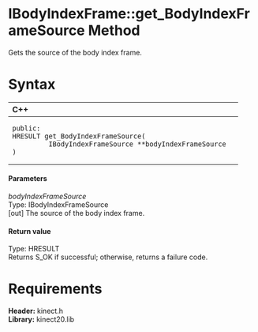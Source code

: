 IBodyIndexFrame::get\_BodyIndexFrameSource Method  
=================================================  

Gets the source of the body index frame. <span id="syntaxSection"></span>

Syntax  
======  

<table>
<colgroup>
<col width="100%" />
</colgroup>
<thead>
<tr class="header">
<th align="left">C++</th>
</tr>
</thead>
<tbody>
<tr class="odd">
<td align="left"><pre><code>public:  
HRESULT get_BodyIndexFrameSource(  
         IBodyIndexFrameSource **bodyIndexFrameSource  
)</code></pre></td>
</tr>
</tbody>
</table>

<span id="ID4EG"></span>
#### Parameters  

*bodyIndexFrameSource*    
Type: IBodyIndexFrameSource  
[out] The source of the body index frame.  

<span id="ID4EP"></span>
#### Return value  

Type: HRESULT  
Returns S\_OK if successful; otherwise, returns a failure code.  

<span id="requirements"></span>

Requirements  
============  

**Header:** kinect.h  
**Library:** kinect20.lib  



<!--Please do not edit the data in the comment block below.-->
<!--
TOCTitle : get_BodyIndexFrameSource Method
RLTitle : IBodyIndexFrame::get_BodyIndexFrameSource Method
KeywordK : get_BodyIndexFrameSource method
KeywordK : IBodyIndexFrame::get_BodyIndexFrameSource method
KeywordF : IBodyIndexFrame::get_BodyIndexFrameSource
KeywordF : get_BodyIndexFrameSource
KeywordF : Microsoft.Kinect.kinect.IBodyIndexFrame.get_BodyIndexFrameSource(IBodyIndexFrameSource@)
KeywordA : M:Microsoft.Kinect.kinect.IBodyIndexFrame.get_BodyIndexFrameSource(IBodyIndexFrameSource@)
AssetID : M:Microsoft.Kinect.kinect.IBodyIndexFrame.get_BodyIndexFrameSource(IBodyIndexFrameSource@)
Locale : en-us
CommunityContent : 1
APIType : Managed
APILocation : 
APIName : Microsoft.Kinect.kinect.IBodyIndexFrame::get_BodyIndexFrameSource
TargetOS : Windows
TopicType : kbSyntax
DevLang : C++
DocSet : K4Wv2
ProjType : K4Wv2Proj
Technology : Kinect for Windows
Product : Kinect for Windows SDK v2
productversion : 20
-->
